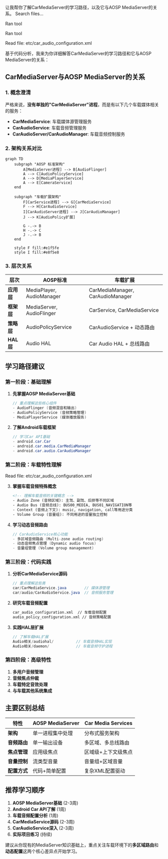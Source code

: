 让我帮你了解CarMediaServer的学习路径，以及它与AOSP MediaServer的关系。
Search files...

Ran tool

Ran tool

Read file: etc/car_audio_configuration.xml

基于代码分析，我来为你详细解答CarMediaServer的学习路径和它与AOSP MediaServer的关系：

## CarMediaServer与AOSP MediaServer的关系

### **1. 概念澄清**
严格来说，**没有单独的"CarMediaServer"进程**，而是有以下几个车载媒体相关的服务：

- **CarMediaService**: 车载媒体源管理服务
- **CarAudioService**: 车载音频管理服务  
- **CarAudioServer/CarAudioManager**: 车载音频控制服务

### **2. 架构关系对比**

```mermaid
graph TD
    subgraph "AOSP 标准架构"
        A[MediaServer进程] --> B[AudioFlinger]
        A --> C[AudioPolicyService]
        A --> D[MediaPlayerService]
        A --> E[CameraService]
    end
    
    subgraph "车载扩展架构"
        F[CarService进程] --> G[CarMediaService]
        F --> H[CarAudioService]
        I[CarAudioServer进程] --> J[CarAudioManager]
        J --> K[AudioPolicy扩展]
        
        G -.-> B
        H -.-> C
        J -.-> B
    end
    
    style F fill:#e1f5fe
    style I fill:#e8f5e8
```

### **3. 层次关系**

| 层次 | AOSP标准 | 车载扩展 |
|------|---------|---------|
| **应用层** | MediaPlayer, AudioManager | CarMediaManager, CarAudioManager |
| **框架层** | MediaServer, AudioFlinger | CarService, CarMediaService |
| **策略层** | AudioPolicyService | CarAudioService + 动态路由 |
| **HAL层** | Audio HAL | Car Audio HAL + 总线路由 |

## 学习路径建议

### **第一阶段：基础理解**

1. **先掌握AOSP MediaServer基础**
   ```cpp
   // 重点理解这些核心组件
   - AudioFlinger (音频混音和输出)
   - AudioPolicyService (音频策略管理)
   - MediaPlayerService (媒体播放服务)
   ```

2. **了解Android车载框架**
   ```java
   // 学习Car API基础
   - android.car.Car
   - android.car.media.CarMediaManager  
   - android.car.audio.CarAudioManager
   ```

### **第二阶段：车载特性理解**
Read file: etc/car_audio_configuration.xml

3. **掌握车载音频特殊概念**
   ```xml
   <!-- 理解车载音频的关键概念 -->
   - Audio Zone (音频区域): 主驾、副驾、后排等不同区域
   - Audio Bus (音频总线): BUS00_MEDIA, BUS01_NAVIGATION等
   - Context (音频上下文): music, navigation, call等用途分类
   - Volume Group (音量组): 不同用途的音量独立控制
   ```

4. **学习动态音频路由**
   ```java
   // CarAudioService核心功能
   - 多区域音频路由 (Multi-zone audio routing)
   - 动态音频焦点管理 (Dynamic audio focus)
   - 音量组管理 (Volume group management)
   ```

### **第三阶段：代码实践**

1. **分析CarMediaService源码**
   ```java
   // 重点理解这些类
   car/CarMediaService.java        // 媒体源管理
   car/audio/CarAudioService.java  // 音频服务管理
   ```

2. **研究车载音频配置**
   ```xml
   car_audio_configuration.xml  // 车载音频配置
   audio_policy_configuration.xml // 音频策略配置
   ```

3. **实践HAL层扩展**
   ```cpp
   // 了解车载HAL扩展
   Audio相关/audiohal/          // 车载音频HAL实现
   Audio相关/daemon/            // 车载音频守护进程
   ```

### **第四阶段：高级特性**

1. **多用户音频管理**
2. **音频焦点仲裁**
3. **车载特定音效处理**
4. **与车载其他系统集成**

## 主要区别总结

| 特性 | AOSP MediaServer | Car Media Services |
|------|------------------|-------------------|
| **架构** | 单一进程集中处理 | 分布式服务架构 |
| **音频路由** | 单一输出设备 | 多区域、多总线路由 |
| **焦点管理** | 应用级焦点 | 区域级+上下文级焦点 |
| **音量控制** | 流类型音量 | 音量组+区域音量 |
| **配置方式** | 代码+简单配置 | 复杂XML配置驱动 |

## 推荐学习顺序

1. **AOSP MediaServer基础** (2-3周)
2. **Android Car API了解** (1周) 
3. **车载音频配置分析** (1周)
4. **CarMediaService源码** (2-3周)
5. **CarAudioService深入** (2-3周)
6. **实际项目练习** (持续)

建议从你现有的MediaServer知识基础上，重点关注车载环境下的**多区域路由**和**动态配置**这两个核心差异点开始学习。